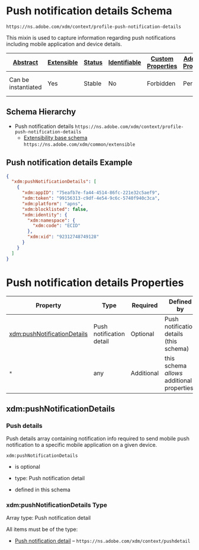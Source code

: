 
# Push notification details Schema

```
https://ns.adobe.com/xdm/context/profile-push-notification-details
```

This mixin is used to capture information regarding push notifications including mobile application and device details.

| [Abstract](../../../abstract.md) | [Extensible](../../../extensions.md) | [Status](../../../status.md) | [Identifiable](../../../id.md) | [Custom Properties](../../../extensions.md) | [Additional Properties](../../../extensions.md) | Defined In |
|----------------------------------|--------------------------------------|------------------------------|--------------------------------|---------------------------------------------|-------------------------------------------------|------------|
| Can be instantiated | Yes | Stable | No | Forbidden | Permitted | [mixins/profile/profile-push-notification-details.schema.json](mixins/profile/profile-push-notification-details.schema.json) |
## Schema Hierarchy

* Push notification details `https://ns.adobe.com/xdm/context/profile-push-notification-details`
  * [Extensibility base schema](../../datatypes/extensible.schema.md) `https://ns.adobe.com/xdm/common/extensible`


## Push notification details Example
```json
{
  "xdm:pushNotificationDetails": [
    {
      "xdm:appID": "75eafb7e-fa44-4514-86fc-221e32c5aef9",
      "xdm:token": "99156313-c9df-4e54-9c6c-5740f940c3ca",
      "xdm:platform": "apns",
      "xdm:blocklisted": false,
      "xdm:identity": {
        "xdm:namespace": {
          "xdm:code": "ECID"
        },
        "xdm:xid": "92312748749128"
      }
    }
  ]
}
```

# Push notification details Properties

| Property | Type | Required | Defined by |
|----------|------|----------|------------|
| [xdm:pushNotificationDetails](#xdmpushnotificationdetails) | Push notification detail | Optional | Push notification details (this schema) |
| `*` | any | Additional | this schema *allows* additional properties |

## xdm:pushNotificationDetails
### Push details

Push details array containing notification info required to send mobile push notification to a specific mobile application on a given device.

`xdm:pushNotificationDetails`
* is optional
* type: Push notification detail

* defined in this schema

### xdm:pushNotificationDetails Type


Array type: Push notification detail

All items must be of the type:
* [Push notification detail](../../datatypes/pushdetail.schema.md) – `https://ns.adobe.com/xdm/context/pushdetail`







